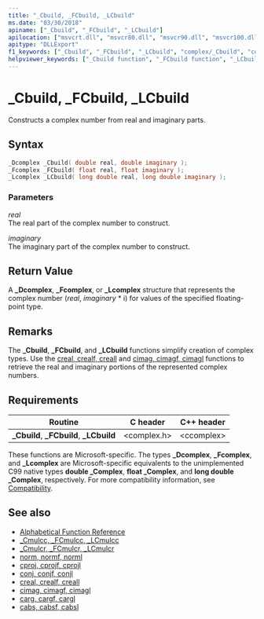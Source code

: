 ```yaml
---
title: "_Cbuild, _FCbuild, _LCbuild"
ms.date: "03/30/2018"
apiname: ["_Cbuild", "_FCbuild", "_LCbuild"]
apilocation: ["msvcrt.dll", "msvcr80.dll", "msvcr90.dll", "msvcr100.dll", "msvcr100_clr0400.dll", "msvcr110.dll", "msvcr110_clr0400.dll", "msvcr120.dll", "msvcr120_clr0400.dll", "ucrtbase.dll", "api-ms-win-crt-math-l1-1-0.dll"]
apitype: "DLLExport"
f1_keywords: ["_Cbuild", "_FCbuild", "_LCbuild", "complex/_Cbuild", "complex/_FCbuild", "complex/_LCbuild"]
helpviewer_keywords: ["_Cbuild function", "_FCbuild function", "_LCbuild function"]
---
```

# _Cbuild, _FCbuild, _LCbuild

Constructs a complex number from real and imaginary parts.

## Syntax

```C
_Dcomplex _Cbuild( double real, double imaginary );
_Fcomplex _FCbuild( float real, float imaginary );
_Lcomplex _LCbuild( long double real, long double imaginary );
```

### Parameters

*real*<br/>
The real part of the complex number to construct.

*imaginary*<br/>
The imaginary part of the complex number to construct.

## Return Value

A **_Dcomplex**, **_Fcomplex**, or **_Lcomplex** structure that represents the complex number (*real*, *imaginary* \* i) for values of the specified floating-point type.

## Remarks

The **_Cbuild**, **_FCbuild**, and **_LCbuild** functions simplify creation of complex types. Use the [creal, crealf, creall](creal-crealf-creall.md) and [cimag, cimagf, cimagl](cimag-cimagf-cimagl.md) functions to retrieve the real and imaginary portions of the represented complex numbers.

## Requirements

|Routine|C header|C++ header|
|-------------|--------------|------------------|
|**_Cbuild**, **_FCbuild**, **_LCbuild**|\<complex.h>|\<ccomplex>|

These functions are Microsoft-specific. The types **_Dcomplex**, **_Fcomplex**, and **_Lcomplex** are Microsoft-specific equivalents to the unimplemented C99 native types **double _Complex**, **float _Complex**, and **long double _Complex**, respectively. For more compatibility information, see [Compatibility](../../c-runtime-library/compatibility.md).

## See also

- [Alphabetical Function Reference](crt-alphabetical-function-reference.md)
- [_Cmulcc, _FCmulcc, _LCmulcc](cmulcc-fcmulcc-lcmulcc.md)
- [_Cmulcr, _FCmulcr, _LCmulcr](cmulcr-fcmulcr-lcmulcr.md)
- [norm, normf, norml](norm-normf-norml1.md)
- [cproj, cprojf, cprojl](cproj-cprojf-cprojl.md)
- [conj, conjf, conjl](conj-conjf-conjl.md)
- [creal, crealf, creall](creal-crealf-creall.md)
- [cimag, cimagf, cimagl](cimag-cimagf-cimagl.md)
- [carg, cargf, cargl](carg-cargf-cargl.md)
- [cabs, cabsf, cabsl](cabs-cabsf-cabsl.md)
